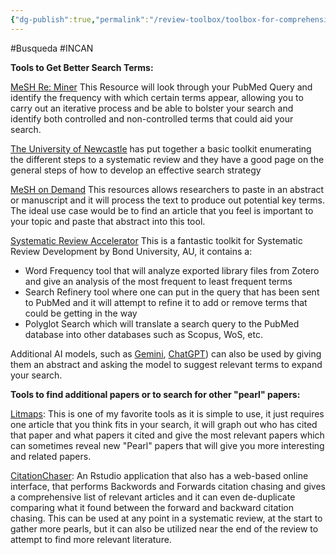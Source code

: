 ```yaml
---
{"dg-publish":true,"permalink":"/review-toolbox/toolbox-for-comprehensive-searches/"}
---
```


#Busqueda #INCAN 

**Tools to Get Better Search Terms:** 

[MeSH Re: Miner](https://hgserver2.amc.nl/cgi-bin/miner/miner2.cgi) This Resource will look through your PubMed Query and identify the frequency with which certain terms appear, allowing you to carry out an iterative process and be able to bolster your search and identify both controlled and non-controlled terms that could aid your search. 

[The University of Newcastle](https://libguides.newcastle.edu.au/rstoolkit/find-searchstrategy) has put together a basic toolkit enumerating the different steps to a systematic review and they have a good page on the general steps of how to develop an effective search strategy

[MeSH on Demand](https://meshb.nlm.nih.gov/MeSHonDemand) This resources allows researchers to paste in an abstract or manuscript and it will process the text to produce out potential key terms. The ideal use case would be to find an article that you feel is important to your topic and paste that abstract into this tool. 

[Systematic Review Accelerator](https://sr-accelerator.com/#/wordfreq) This is a fantastic toolkit for Systematic Review Development by Bond University, AU, it contains a:
- Word Frequency tool that will analyze exported library files from Zotero and give an analysis of the most frequent to least frequent terms
- Search Refinery tool where one can put in the query that has been sent to PubMed and it will attempt to refine it to add or remove terms that could be getting in the way
- Polyglot Search which will translate a search query to the PubMed database into other databases such as Scopus, WoS, etc. 

Additional AI models, such as [Gemini](https://deepmind.google/technologies/gemini/#capabilities), [ChatGPT](https://chat.openai.com/?sso=)) can also be used by giving them an abstract and asking the model to suggest relevant terms to expand your search.

**Tools to find additional papers or to search for other "pearl" papers:** 

[Litmaps](https://www.litmaps.com/): This is one of my favorite tools as it is simple to use, it just requires one article that you think fits in your search, it will graph out who has cited that paper and what papers it cited and give the most relevant papers which can sometimes reveal new "Pearl" papers that will give you more interesting and related papers. 

[CitationChaser](https://estech.shinyapps.io/citationchaser/): An Rstudio application that also has a web-based online interface, that performs Backwords and Forwards citation chasing and gives a comprehensive list of relevant articles and it can even de-duplicate comparing what it found between the forward and backward citation chasing. This can be used at any point in a systematic review, at the start to gather more pearls, but it can also be utilized near the end of the review to attempt to find more relevant literature.